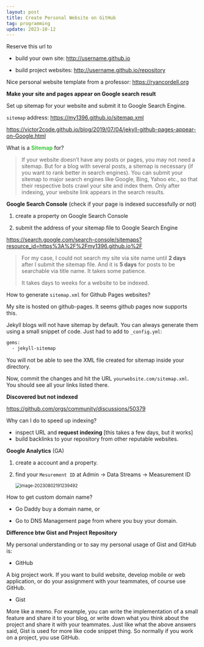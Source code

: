 ```yaml
---
layout: post
title: Create Personal Website on GitHub
tag: programming
update: 2023-10-12
---
```


Reserve this url to 

- build your own site: <http://username.github.io> 

- build project websites: <http://username.github.io/repository>

Nice personal website template from a professor: https://ryancordell.org



**Make your site and pages appear on Google search result**

Set up sitemap for your website and submit it to Google Search Engine.

`sitemap` address: <https://my1396.github.io/sitemap.xml>

<https://victor2code.github.io/blog/2019/07/04/jekyll-github-pages-appear-on-Google.html>

What is a <span style='color:#32CD32'>**Sitemap**</span> for?

>If your website doesn’t have any posts or pages, you may not need a sitemap. But for a blog with several posts, a sitemap is necessary (if you want to rank better in search engines). You can submit your sitemap to major search engines like Google, Bing, Yahoo etc., so that their respective bots crawl your site and index them. Only after indexing, your website link appears in the search results.

**Google Search Console** (check if your page is indexed successfully or not)

1.   create a property on Google Search Console

2.   submit the address of your sitemap file to Google Search Engine

<https://search.google.com/search-console/sitemaps?resource_id=https%3A%2F%2Fmy1396.github.io%2F>

>   For my case, I could not search my site via site name until **2 days** after I submit the sitemap file. And it is **5 days** for posts to be searchable via title name. It takes some patience.
>
>   It takes days to weeks for a website to be indexed.



How to generate `sitemap.xml` for Github Pages websites?

My site is hosted on github-pages. It seems github pages now supports this.

Jekyll blogs will not have sitemap by default. You can always generate them using a small snippet of code. Just had to add to `_config.yml`:

```bash
gems:
  - jekyll-sitemap
```

You will not be able to see the XML file created for sitemap inside your directory.

Now, commit the changes and hit the URL `yourwebsite.com/sitemap.xml`. You should see all your links listed there.



**Discovered but not indexed**

<https://github.com/orgs/community/discussions/50379>

Why can I do to speed up indexing?

- inspect URL and **request indexing** [this takes a few days, but it works]
- build backlinks to your repository from other reputable websites.



**Google Analytics** (GA)

1. create a account and a property.

2. find your `Mesurement ID` at Admin $\rightarrow$ Data Streams $\rightarrow$ Measurement ID

   <img src="https://drive.google.com/uc?id=1eXuRrsE-3YAiO55SD6kbOPOT82vCFgEO" alt="image-20230802191239492" style="zoom:80%;" />





How to get custom domain name?

- Go Daddy buy a domain name, or

- Go to DNS Management page from where you buy your domain.



**Difference btw Gist and Project Repository**

My personal understanding or to say my personal usage of Gist and GitHub is:

- GitHub

A big project work. If you want to build website, develop mobile or web application, or do your assignment with your teammates, of course use GitHub.

- Gist

More like a memo. For example, you can write the implementation of a small feature and share it to your blog, or write down what you think about the project and share it with your teammates. Just like what the above answers said, Gist is used for more like code snippet thing. So normally if you work on a project, you use GitHub.
